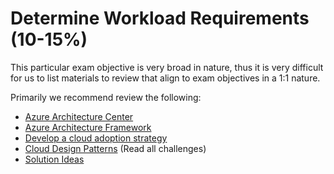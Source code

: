 # Determine Workload Requirements (10-15%)

This particular exam objective is very broad in nature, thus it is very difficult for us to list  materials to review that align to exam objectives in a 1:1 nature.

Primarily we recommend review the following:

* [Azure Architecture Center](https://docs.microsoft.com/en-us/azure/architecture/)
* [Azure Architecture Framework](https://docs.microsoft.com/en-us/azure/architecture/framework/)
* [Develop a cloud adoption strategy](https://docs.microsoft.com/en-us/azure/cloud-adoption-framework/strategy/)
* [Cloud Design Patterns](https://docs.microsoft.com/en-us/azure/architecture/patterns/) (Read all challenges)
* [Solution Ideas](https://docs.microsoft.com/en-us/azure/architecture/architectures/)
